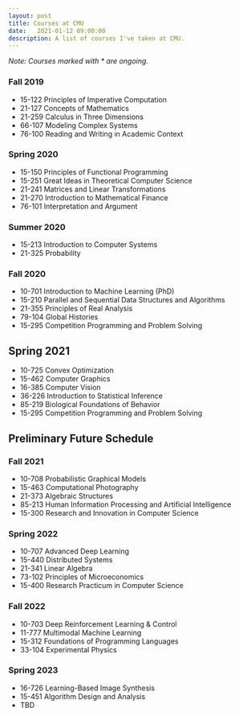 ```yaml
---
layout: post
title: Courses at CMU
date:   2021-01-12 09:00:00
description: A list of courses I've taken at CMU.
---
```

*Note: Courses marked with \* are ongoing.*

### Fall 2019
- 15-122 Principles of Imperative Computation
- 21-127 Concepts of Mathematics
- 21-259 Calculus in Three Dimensions
- 66-107 Modeling Complex Systems
- 76-100 Reading and Writing in Academic Context

### Spring 2020
- 15-150 Principles of Functional Programming
- 15-251 Great Ideas in Theoretical Computer Science
- 21-241 Matrices and Linear Transformations
- 21-270 Introduction to Mathematical Finance
- 76-101 Interpretation and Argument

### Summer 2020
- 15-213 Introduction to Computer Systems
- 21-325 Probability

### Fall 2020
- 10-701 Introduction to Machine Learning (PhD)
- 15-210 Parallel and Sequential Data Structures and Algorithms
- 21-355 Principles of Real Analysis
- 79-104 Global Histories
- 15-295 Competition Programming and Problem Solving

## Spring 2021
- 10-725 Convex Optimization
- 15-462 Computer Graphics
- 16-385 Computer Vision
- 36-226 Introduction to Statistical Inference
- 85-219 Biological Foundations of Behavior
- 15-295 Competition Programming and Problem Solving

## Preliminary Future Schedule
### Fall 2021
- 10-708 Probabilistic Graphical Models
- 15-463 Computational Photography
- 21-373 Algebraic Structures
- 85-213 Human Information Processing and Artificial Intelligence
- 15-300 Research and Innovation in Computer Science

### Spring 2022
- 10-707 Advanced Deep Learning
- 15-440 Distributed Systems
- 21-341 Linear Algebra
- 73-102 Principles of Microeconomics
- 15-400 Research Practicum in Computer Science

### Fall 2022
- 10-703 Deep Reinforcement Learning & Control
- 11-777 Multimodal Machine Learning
- 15-312 Foundations of Programming Languages
- 33-104 Experimental Physics

### Spring 2023
- 16-726 Learning-Based Image Synthesis
- 15-451 Algorithm Design and Analysis
- TBD

